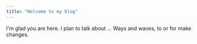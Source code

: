 ```yaml
---
title: "Welcome to my blog"
---
```


I'm glad you are here. I plan to talk about ...
Ways and waves, to or for make changes.
